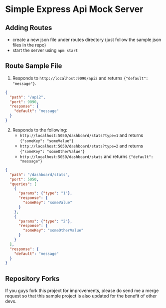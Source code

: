 # Simple Express Api Mock Server

## Adding Routes
- create a new json file under routes directory (just follow the sample json files in the repo)
- start the server using `npm start`

## Route Sample File

1. Responds to `http://localhost:9090/api2` and returns `{"default": "message"}`. 
```json
{
  "path": "/api2",
  "port": 9090,
  "response": {
    "default": "message"
  }
}
```

2. Responds to the following:
   - `http://localhost:5050/dashboard/stats?type=1` and returns `{"someKey": "someValue"}`
   - `http://localhost:5050/dashboard/stats?type=2` and returns `{"someKey": "someOtherValue"}`
   - `http://localhost:5050/dashboard/stats` and returns `{"default": "message"}`
```json
{
  "path": "/dashboard/stats",
  "port": 5050,
  "queries": [
    {
      "params": {"type": "1"},
      "response": {
        "someKey": "someValue"
      }
    },
    {
      "params": {"type": "2"},
      "response": {
        "someKey": "someOtherValue"
      }
    }
  ],
  "response": {
    "default": "message"
  }
}
```

## Repository Forks

If you guys fork this project for improvements, please do send me a merge request so that this sample project is also updated for the benefit of other devs.